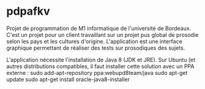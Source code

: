 # pdpafkv

Projet de programmation de M1 informatique de l'université de Bordeaux.
C'est un projet pour un client travaillant sur un projet pus global de prosodie selon les pays et les cultures d'origine.
L'application est une interface graphique permettant de réaliser des tests sur prosodiques des sujets.

L'application nécessite l'installation de Java 8 (JDK et JRE).
Sur Ubuntu (et autres distributions compatibles, il faut installer cette solution avec un PPA externe :
	sudo add-apt-repository ppa:webupd8team/java
	sudo apt-get update
	sudo apt-get install oracle-java8-installer
